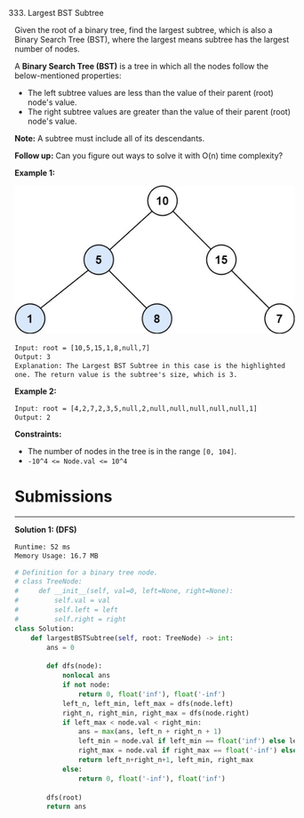 333. Largest BST Subtree

Given the root of a binary tree, find the largest subtree, which is also a Binary Search Tree (BST), where the largest means subtree has the largest number of nodes.

A **Binary Search Tree (BST)** is a tree in which all the nodes follow the below-mentioned properties:

* The left subtree values are less than the value of their parent (root) node's value.
* The right subtree values are greater than the value of their parent (root) node's value.

**Note:** A subtree must include all of its descendants.

**Follow up:** Can you figure out ways to solve it with O(n) time complexity?

 

**Example 1:**

![333_tmp.jpg](img/333_tmp.jpg)
```
Input: root = [10,5,15,1,8,null,7]
Output: 3
Explanation: The Largest BST Subtree in this case is the highlighted one. The return value is the subtree's size, which is 3.
```

**Example 2:**
```
Input: root = [4,2,7,2,3,5,null,2,null,null,null,null,null,1]
Output: 2
```

**Constraints:**

* The number of nodes in the tree is in the range `[0, 104]`.
* `-10^4 <= Node.val <= 10^4`

# Submissions
---
**Solution 1: (DFS)**
```
Runtime: 52 ms
Memory Usage: 16.7 MB
```
```python
# Definition for a binary tree node.
# class TreeNode:
#     def __init__(self, val=0, left=None, right=None):
#         self.val = val
#         self.left = left
#         self.right = right
class Solution:
    def largestBSTSubtree(self, root: TreeNode) -> int:
        ans = 0
        
        def dfs(node):
            nonlocal ans
            if not node:
                return 0, float('inf'), float('-inf')
            left_n, left_min, left_max = dfs(node.left)
            right_n, right_min, right_max = dfs(node.right)
            if left_max < node.val < right_min:
                ans = max(ans, left_n + right_n + 1)
                left_min = node.val if left_min == float('inf') else left_min
                right_max = node.val if right_max == float('-inf') else right_max
                return left_n+right_n+1, left_min, right_max
            else:
                return 0, float('-inf'), float('inf')
            
        dfs(root)
        return ans
```
